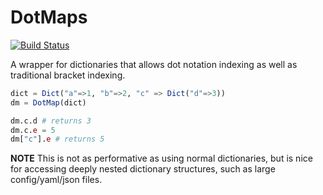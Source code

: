# DotMaps

[![Build Status](https://github.com/mcmcgrath13/DotMaps.jl/workflows/CI/badge.svg)](https://github.com/mcmcgrath13/DotMaps.jl/actions)

A wrapper for dictionaries that allows dot notation indexing as well as traditional bracket indexing.

```julia
dict = Dict("a"=>1, "b"=>2, "c" => Dict("d"=>3))
dm = DotMap(dict)

dm.c.d # returns 3
dm.c.e = 5
dm["c"].e # returns 5
```

**NOTE** This is not as performative as using normal dictionaries, but is nice for accessing deeply nested dictionary structures, such as large config/yaml/json files.
